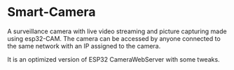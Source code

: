 # Smart-Camera
 A surveillance camera with live video streaming and picture capturing made using esp32-CAM. The camera can be accessed by anyone connected to the same network with an IP assigned to the camera.

It is an optimized version of ESP32 CameraWebServer with some tweaks.
